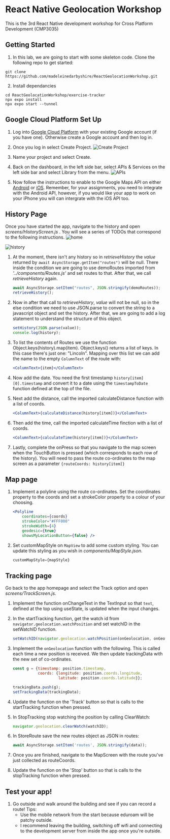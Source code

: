 # React Native Geolocation Workshop
This is the 3rd React Native development workshop for Cross Platform Development (CMP3035)

## Getting Started
1. In this lab, we are going to start with some skeleton code. Clone the following repo to get started:
```
git clone https://github.com/madeleinedarbyshire/ReactGeolocationWorkshop.git
```

2. Install dependancies
```
cd ReactGeolocationWorkshop/exercise-tracker
npx expo install
npx expo start --tunnel
```

## Google Cloud Platform Set Up
1. Log into [Google Cloud Platform](https://console.cloud.google.com/home/dashboard) with your existing Google account (if you have one). Otherwise create a Google account and then log in.

2. Once you log in select Create Project.
    ![Create Project](https://madeleinedarbyshire.github.io/CMP3035/assets/gmaps/create_project.png)

3. Name your project and select Create.

4. Back on the dashboard, in the left side bar, select APIs & Services on the left side bar and select Library from the menu.
    ![APIs](https://madeleinedarbyshire.github.io/CMP3035/assets/gmaps/apis.png)

5. Now follow the instructions to enable to the Google Maps API on either [Android](https://madeleinedarbyshire.github.io/CMP3035/guides/gmapsandroid) or [iOS](https://madeleinedarbyshire.github.io/CMP3035/guides/gmapsios). Remember, for your assignments, you need to integrate with the Android API, however, if you would like your app to work on your iPhone you will can intergrate with the iOS API too.

## History Page
Once you have started the app, navigate to the history and open _screens/HistoryScreen.js_ . You will see a series of TODOs that correspond to the following instructions.
![home](https://madeleinedarbyshire.github.io/CMP3035/assets/workshop3/home.jpg)

![history](https://madeleinedarbyshire.github.io/CMP3035/assets/workshop3/history_empty.jpg)

1. At the moment, there isn't any history so in _retrieveHistory_ the _value_ returned by `await AsyncStorage.getItem("routes")` will be null. There inside the condition we are going to use demoRoutes imported from _'../components/Routes.js'_ and set routes to that. After that, we call _retrieveHistory_ again.
    ```javascript
    await AsyncStorage.setItem("routes", JSON.stringify(demoRoutes));
    retrieveHistory();
    ```

2. Now in after that call to _retrieveHistory_, _value_ will not be null, so in the else condition we need to use JSON.parse to convert the string to a javascript object and set the history. After that, we are going to add a log statement to understand the structure of this object.
    ```javascript
    setHistory(JSON.parse(value));
    console.log(history);
    ```

3. To list the contents of Routes we use the function Object.keys(history).map(item). Object.keys() returns a list of keys. In this case there's just one: "Lincoln". Mapping over this list we can add the name to the empty `ColumnText` of the route with:
    ```jsx
    <ColumnText>{item}</ColumnText> 
    ```

4. Now add the date. You need the first timestamp `history[item][0].timestamp` and convert it to a date using the `timestampToDate` function defined at the top of the file.

5. Next add the distance, call the imported calculateDistance function with a list of coords.
    ```jsx
    <ColumnText>{calculateDistance(history[item])}</ColumnText>
    ```
6. Then add the time, call the imported calculateTime finction with a list of coords.
    ```jsx
    <ColumnText>{calculateTime(history[item])}</ColumnText>
    ```

7. Lastly, complete the onPress so that you navigate to the map screen when the TouchButton is pressed (which corresponds to each row of the history). You will need to pass the route co-ordinates to the map screen as a parameter `{routeCoords: history[item]}`


## Map page
1. Implement a polyline using the route co-ordinates. Set the coordinates property to the coords and set a strokeColor property to a colour of your choosing.
    ```jsx
    <Polyline
        coordinates={coords}
        strokeColor="#FFF000"
        strokeWidth={4}
        geodesic={true}
        showsMyLocationButton={false} />
    ```

2. Set customMapStyle on `MapView` to add some custom styling. You can update this styling as you wish in _components/MapStyle.json_.
    ```javascript
    customMapStyle={mapStyle}
    ```

## Tracking page
Go back to the app homepage and select the Track option and open _screens/TrackScreen.js_.
1. Implement the function onChangeText in the TextInput so that `text`, defined at the top using useState, is updated when the input changes.

2. In the startTracking function, get the watch id from `navigator.geolocation.watchPosition` and set watchID in the setWatchID function.
    ```javascript
    setWatchID(navigator.geolocation.watchPosition(onGeolocation, onGeolocationError));
    ```

3. Implement the `onGeolocation` function with the following. This is called each time a new position is received. We then update trackingData with the new set of co-ordinates.
    ```jsx
    const g = {timestamp: position.timestamp, 
               coords: {longitude: position.coords.longitude,
                        latitude: position.coords.latitude}};

    trackingData.push(g);
    setTrackingData(trackingData); 
    ```

4. Update the function on the 'Track' button so that is calls to the startTracking function when pressed.

5. In StopTracking stop watching the position by calling ClearWatch:
    ```javascript
    navigator.geolocation.clearWatch(watchID);
    ```

6. In StoreRoute save the new routes object as JSON in routes:
    ```javascript
    await AsyncStorage.setItem('routes', JSON.stringify(data));
    ```

7. Once you are finished, navigate to the MapScreen with the route you've just collected as routeCoords.

8. Update the function on the 'Stop' button so that is calls to the stopTracking function when pressed.

## Test your app!

1. Go outside and walk around the building and see if you can record a route! Tips: 
    - Use the mobile network from the start because eduroam will be patchy outside. 
    - I recommend leaving the building, switching off wifi and connecting to the development server from inside the app once you're outside.

